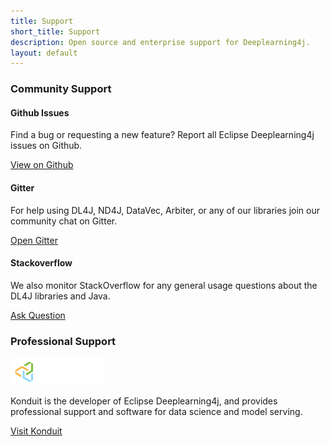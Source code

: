 ```yaml
---
title: Support
short_title: Support
description: Open source and enterprise support for Deeplearning4j.
layout: default
---
```


<div class="title-heading1 mb40">
    <h3>Community Support</h3>
</div>

<div class="row">
    <div class="col-md-4 mb30">
        <h4>Github Issues</h4>
        <p>
         	Find a bug or requesting a new feature? Report all Eclipse Deeplearning4j issues on Github.
        </p>
        <p>
        	<a href="https://github.com/eclipse/deeplearning4j/issues" target="_blank" role="button" class="btn btn-rounded btn-lg btn-warning">View on Github <i class="fab fa-github"></i></a>
        </p>
    </div>
    <div class="col-md-4 mb30">
        <h4>Gitter</h4>
        <p>
            For help using DL4J, ND4J, DataVec, Arbiter, or any of our libraries join our community chat on Gitter.
        </p>
        <p>
        	<a href="https://gitter.im/deeplearning4j/deeplearning4j/" target="_blank" role="button" class="btn btn-rounded btn-lg btn-warning">Open Gitter <i class="fab fa-gitter"></i></a>
        </p>
    </div>
    <div class="col-md-4 mb30">
        <h4>Stackoverflow</h4>
        <p>
            We also monitor StackOverflow for any general usage questions about the DL4J libraries and Java.
        </p>
        <p>
        	<a href="https://stackoverflow.com/search?tab=newest&q=deeplearning4j" target="_blank" role="button" class="btn btn-rounded btn-lg btn-warning">Ask Question <i class="fab fa-stack-overflow"></i></a>
        </p>
    </div>
</div>

<div class="title-heading1 pt90 mb40">
    <h3>Professional Support</h3>
</div>

<div class="row">
    <div class="col-md-3 mb30">
    </div>
    <div class="col-md-6 mb30 text-center">
    	<p>
    		<img src="/images/konduit-logo.png" alt="Konduit">
    	</p>
        <p>
            Konduit is the developer of Eclipse Deeplearning4j, and provides professional support and software for data science and model serving.
        </p>
        <p>
        	<a href="https://konduit.ai/" target="_blank" role="button" class="btn btn-rounded btn-lg btn-warning">Visit Konduit</a>
        </p>
    </div>
    <div class="col-md-3 mb30">
    </div>
</div>